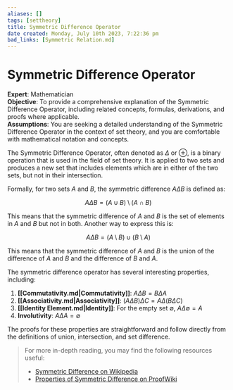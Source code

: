 ```yaml
---
aliases: []
tags: [settheory]
title: Symmetric Difference Operator
date created: Monday, July 10th 2023, 7:22:36 pm
bad_links: [Symmetric Relation.md]
---
```

# Symmetric Difference Operator

**Expert**: Mathematician  
**Objective**: To provide a comprehensive explanation of the Symmetric Difference Operator, including related concepts, formulas, derivations, and proofs where applicable.  
**Assumptions**: You are seeking a detailed understanding of the Symmetric Difference Operator in the context of set theory, and you are comfortable with mathematical notation and concepts.

The Symmetric Difference Operator, often denoted as $\Delta$ or $\oplus$, is a binary operation that is used in the field of set theory. It is applied to two sets and produces a new set that includes elements which are in either of the two sets, but not in their intersection.

Formally, for two sets $A$ and $B$, the symmetric difference $A \Delta B$ is defined as:

$$
A \Delta B = (A \cup B) \setminus (A \cap B)
$$

This means that the symmetric difference of $A$ and $B$ is the set of elements in $A$ and $B$ but not in both. Another way to express this is:

$$
A \Delta B = (A \setminus B) \cup (B \setminus A)
$$

This means that the symmetric difference of $A$ and $B$ is the union of the difference of $A$ and $B$ and the difference of $B$ and $A$.

The symmetric difference operator has several interesting properties, including:

1. **[[Commutativity.md|Commutativity]]**: $A \Delta B = B \Delta A$
2. **[[Associativity.md|Associativity]]**: $(A \Delta B) \Delta C = A \Delta (B \Delta C)$
3. **[[Identity Element.md|Identity]]**: For the empty set $\emptyset$, $A \Delta \emptyset = A$
4. **Involutivity**: $A \Delta A = \emptyset$

The proofs for these properties are straightforward and follow directly from the definitions of union, intersection, and set difference.

> For more in-depth reading, you may find the following resources useful:
> - [Symmetric Difference on Wikipedia](https://www.google.com/search?q=Symmetric+Difference+site:wikipedia.org)
> - [Properties of Symmetric Difference on ProofWiki](https://www.google.com/search?q=Properties+of+Symmetric+Difference+site:proofwiki.org)